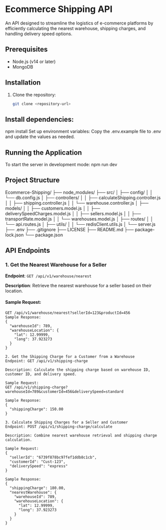 
# Ecommerce Shipping API

An API designed to streamline the logistics of e-commerce platforms by efficiently calculating the nearest warehouse, shipping charges, and handling delivery speed options.

## Prerequisites

- Node.js (v14 or later)
- MongoDB

## Installation

1. Clone the repository:
   ```bash
   git clone <repository-url>
   
## Install dependencies:
npm install
Set up environment variables: Copy the .env.example file to .env and update the values as needed.
## Running the Application
To start the server in development mode:
npm run dev
## Project Structure
Ecommerce-Shipping/
├── node_modules/
├── src/
│   ├── config/
│   │   └── db.config.js
│   ├── controllers/
│   │   ├── calculateShipping.controller.js
│   │   ├── shipping.controller.js
│   │   └── warehouse.controller.js
│   ├── models/
│   │   ├── customers.model.js
│   │   ├── deliverySpeedCharges.model.js
│   │   ├── sellers.model.js
│   │   ├── transportRate.model.js
│   │   └── warehouses.model.js
│   ├── routes/
│   │   └── api.routes.js
│   ├── utils/
│   │   └── redisClient.utils.js
│   └── server.js
├── .env
├── .gitignore
├── LICENSE
├── README.md
├── package-lock.json
└── package.json



## API Endpoints

### 1. Get the Nearest Warehouse for a Seller

**Endpoint**: `GET /api/v1/warehouse/nearest`

**Description**: Retrieve the nearest warehouse for a seller based on their location.

#### Sample Request:

```http
GET /api/v1/warehouse/nearest?sellerId=123&productId=456
Sample Response:
{
  "warehouseId": 789,
  "warehouseLocation": {
    "lat": 12.99999,
    "long": 37.923273
  }
}

2. Get the Shipping Charge for a Customer from a Warehouse
Endpoint: GET /api/v1/shipping-charge

Description: Calculate the shipping charge based on warehouse ID, customer ID, and delivery speed.

Sample Request:
GET /api/v1/shipping-charge?warehouseId=789&customerId=456&deliverySpeed=standard

Sample Response:
{
  "shippingCharge": 150.00
}

3. Calculate Shipping Charges for a Seller and Customer
Endpoint: POST /api/v1/shipping-charge/calculate

Description: Combine nearest warehouse retrieval and shipping charge calculation.

Sample Request:
{
  "sellerId": "6739f878bc97fef1ddb8c1cb",
  "customerId": "Cust-123",
  "deliverySpeed": "express"
}

Sample Response:
{
  "shippingCharge": 180.00,
  "nearestWarehouse": {
    "warehouseId": 789,
    "warehouseLocation": {
      "lat": 12.99999,
      "long": 37.923273
    }
  }
}

